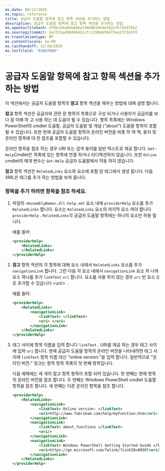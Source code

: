 ```yaml
---
ms.date: 09/12/2016
ms.topic: reference
title: 공급자 도움말 항목에 참고 항목 섹션을 추가하는 방법
description: 공급자 도움말 항목에 참고 항목 섹션을 추가하는 방법
ms.openlocfilehash: df0b14ba84e04baf404081944ef62ef6745d74b2
ms.sourcegitcommit: ba7315a496986451cfc1296b659d73ea2373d3f0
ms.translationtype: MT
ms.contentlocale: ko-KR
ms.lasthandoff: 12/10/2020
ms.locfileid: "92667660"
---
```

# <a name="how-to-add-a-see-also-section-to-a-provider-help-topic"></a>공급자 도움말 항목에 참고 항목 섹션을 추가하는 방법

이 섹션에서는 공급자 도움말 항목의 **참고** 항목 섹션을 채우는 방법에 대해 설명 합니다.

**참고** 항목 섹션은 공급자와 관련 된 항목의 목록으로 구성 되거나 사용자가 공급자를 보다 잘 이해 하 고 사용 하는 데 도움이 될 수 있습니다. 항목 목록에는 Windows PowerShell의 cmdlet 도움말, 공급자 도움말 및 개념 ("about") 도움말 항목이 포함 될 수 있습니다. 또한 현재 공급자 도움말 항목의 온라인 버전을 비롯 하 여 책, 용지 및 온라인 항목에 대 한 참조를 포함할 수 있습니다.

온라인 항목을 참조 하는 경우 URI 또는 검색 용어를 일반 텍스트로 제공 합니다. `Get-Help`Cmdlet은 목록에 있는 항목에 연결 하거나 리디렉션하지 않습니다. 또한 `Online` cmdlet의 매개 변수는 `Get-Help` 공급자 도움말에서 작동 하지 않습니다.

**참고** 항목 섹션은 `RelatedLinks` 요소와 요소에 포함 된 태그에서 생성 됩니다.
다음 XML은 태그를 추가 하는 방법을 보여 줍니다.

### <a name="to-add-see-also-topics"></a>항목을 추가 하려면 항목을 참조 하세요.

1. 파일의 `<AssemblyName>.dll-help.xml` 요소 내에 `providerHelp` 요소를 추가 `RelatedLinks` 합니다. 요소는 `RelatedLinks` 요소의 마지막 요소 여야 합니다 `providerHelp` . `RelatedLinks`각 공급자 도움말 항목에는 하나의 요소만 허용 됩니다.

   예를 들어:

    ```xml
    <providerHelp>
        <RelatedLinks>
        </RelatedLinks>
    </providerHelp>
    ```

1. **참고** 항목 섹션의 각 항목에 대해 요소 내에서 `RelatedLinks` 요소를 추가 `navigationLink` 합니다. 그런 다음 각 요소 내에서 `navigationLink` 요소 하 나와 요소 하나를 추가 `linkText` `uri` 합니다. 요소를 사용 하지 않는 경우 `uri` 빈 요소 ()로 추가할 수 있습니다 \<uri/> .

   예를 들어:

    ```xml
    <providerHelp>
        <RelatedLinks>
            <navigationLink>
                <linkText> </linkText>
                <uri> </uri>
            </navigationLink>
        </RelatedLinks>
    </providerHelp>
    ```

1. 태그 사이에 항목 이름을 입력 합니다 `linkText` . URI를 제공 하는 경우 태그 사이에 입력 `uri` 합니다. 현재 공급자 도움말 항목의 온라인 버전을 나타내려면 태그 사이에 `linkText` 항목 이름 대신 "online version:"을 입력 합니다. 일반적으로 "온라인 버전:" 링크는 항목 항목 목록의 첫 번째 항목입니다.

   다음 예제에는 세 개의 참고 항목 항목이 포함 되어 있습니다. 첫 번째는 현재 항목의 온라인 버전을 참조 합니다. 두 번째는 Windows PowerShell cmdlet 도움말 항목을 참조 합니다. 세 번째는 다른 온라인 항목을 참조 합니다.

    ```xml
    <providerHelp>
        <RelatedLinks>
            <navigationLink>
                <linkText> Online version: </linkText>
                <uri>http://www.fabrikam.com/help/myFunction.htm</uri>
            </navigationLink>
            <navigationLink>
                <linkText> about_functions </linkText>
                <uri/>
            </navigationLink>
            <navigationLink>
                <linkText> Windows PowerShell Getting Started Guide </linkText>
                <uri>https://go.microsoft.com/fwlink/?LinkID=89597<uri/>
            </navigationLink>
        </RelatedLinks>
    </providerHelp>
    ```
